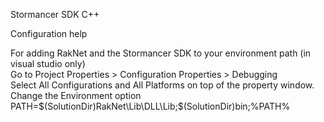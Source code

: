 Stormancer SDK C++  
  
Configuration help  

For adding RakNet and the Stormancer SDK to your environment path (in visual studio only)  
Go to Project Properties > Configuration Properties > Debugging  
Select All Configurations and All Platforms on top of the property window.  
Change the Environment option  
PATH=$(SolutionDir)RakNet\Lib\DLL\Lib;$(SolutionDir)bin;%PATH%
